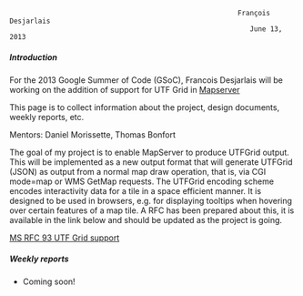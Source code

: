                                                                                                                              
                                                            François Desjarlais                                                     
                                                               June 13, 2013 

##### Introduction

For the 2013 Google Summer of Code (GSoC), Francois Desjarlais will be working on the addition of support for UTF Grid in [Mapserver](http://mapserver.org/)

This page is to collect information about the project, design documents, weekly reports, etc.

Mentors: Daniel Morissette, Thomas Bonfort

The goal of my project is to enable MapServer to produce UTFGrid output. This will be implemented as a new output format that will generate UTFGrid (JSON) as output from a normal map draw operation, that is, via CGI mode=map or WMS GetMap requests. The UTFGrid encoding scheme encodes interactivity data for a tile in a space efficient manner. It is designed to be used in browsers, e.g. for displaying tooltips when hovering over certain features of a map tile. A RFC has been prepared about this, it is available in the link below and should be updated as the project is going.

[MS RFC 93 UTF Grid support](http://mapserver.org/development/rfc/ms-rfc-93.html)


##### Weekly reports

* Coming soon!

